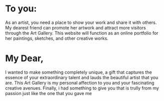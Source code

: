 # To you:

As an artist, you need a place to show your work and share it with others. My dearest friend can promote her artwork and attract more visitors through the Art Gallery. This website will function as an online portfolio for her paintings, sketches, and other creative works.

# My Dear,

I wanted to make something completely unique, a gift that captures the essence of your extraordinary talent and lauds the beautiful artist that you are. This Art Gallery is my personal affection to you and your fascinating creative avenues. Finally, i had something to give you that is trully from my passion just like the one that you gave me

